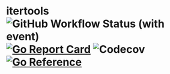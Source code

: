 # itertools ![GitHub Workflow Status (with event)](https://img.shields.io/github/actions/workflow/status/KSpaceer/itertools/itertools.yml) [![Go Report Card](https://goreportcard.com/badge/github.com/KSpaceer/itertools)](https://goreportcard.com/report/github.com/KSpaceer/itertools) ![Codecov](https://img.shields.io/codecov/c/github/KSpaceer/itertools) [![Go Reference](https://pkg.go.dev/badge/github.com/KSpaceer/itertools.svg)](https://pkg.go.dev/github.com/KSpaceer/itertools)

